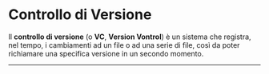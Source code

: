 # Controllo di Versione #
Il **controllo di versione** (o **VC**, **Version Vontrol**) è un sistema che registra, nel tempo, i cambiamenti ad un file o ad una serie di file, così da poter richiamare una specifica versione in un secondo momento.

---------------------------------------------------------------